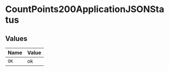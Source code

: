 # CountPoints200ApplicationJSONStatus


## Values

| Name  | Value |
| ----- | ----- |
| `OK`  | ok    |